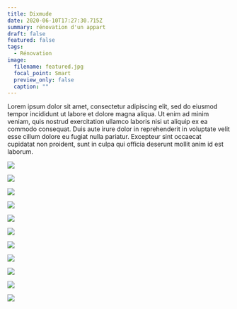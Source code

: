 ```yaml
---
title: Dixmude
date: 2020-06-10T17:27:30.715Z
summary: rénovation d'un appart
draft: false
featured: false
tags:
  - Rénovation
image:
  filename: featured.jpg
  focal_point: Smart
  preview_only: false
  caption: ""
---
```


Lorem ipsum dolor sit amet, consectetur adipiscing elit, sed do eiusmod tempor incididunt ut labore et dolore magna aliqua. Ut enim ad minim veniam, quis nostrud exercitation ullamco laboris nisi ut aliquip ex ea commodo consequat. Duis aute irure dolor in reprehenderit in voluptate velit esse cillum dolore eu fugiat nulla pariatur. Excepteur sint occaecat cupidatat non proident, sunt in culpa qui officia deserunt mollit anim id est laborum.


![](jem-cao-1802.jpg)

![](jem-cao-1803.jpg)

![](jem-cao-1804.jpg)

![](jem-cao-1805.jpg)

![](jem-cao-1882.jpg)

![](jem-cao-1883.jpg)

![](jem-cao-1890.jpg)

![](jem-cao-1891.jpg)

![](jem-cao-1892.jpg)

![](jem-cao-1901.jpg)

![](jem-cao-1915.jpg)





